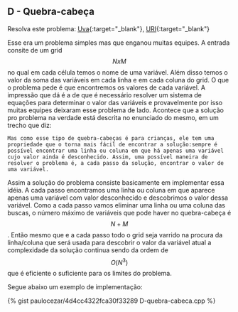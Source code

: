 
## D - Quebra-cabeça

Resolva este problema:
[Uva][uva-12953]{:target="_blank"},
[URI][uri-1934]{:target="_blank"}

Esse era um problema simples mas que enganou muitas equipes. A entrada consite
de um grid $$NxM$$ no qual em cada célula temos o nome de uma variável. Além 
disso temos o valor da soma das variáveis em cada linha e em cada coluna do
grid. O que o problema pede é que encontremos os valores de cada variável.
A impressão que dá é a de que é necessário resolver um sistema de equações
para determinar o valor das variáveis e provavelmente por isso muitas equipes
deixaram esse problema de lado. Acontece que a solução pro problema na verdade
está descrita no enunciado do mesmo, em um trecho que diz:

`Mas como esse tipo de quebra-cabeças é para crianças, ele tem uma propriedade
que o torna mais fácil de encontrar a solução:sempre é possível encontrar uma
linha ou coluna em que há apenas uma variável cujo valor ainda é desconhecido.
Assim, uma possível maneira de resolver o problema é, a cada passo da solução,
encontrar o valor de uma variável.`

Assim a solução do problema consiste basicamente em implementar essa idéia.
A cada passo encontramos uma linha ou coluna em que aparece apenas uma variável
com valor desconhecido e descobrimos o valor dessa variável. Como a cada passo
vamos eliminar uma linha ou uma coluna das buscas, o número máximo de variáveis
que pode haver no quebra-cabeça é $$N+M$$. Então mesmo que e a cada passo
todo o grid seja varrido na procura da linha/coluna que será usada para
descobrir o valor da variável atual a complexidade da solução continua sendo
da ordem de $$O(N^3)$$ que é eficiente o suficiente para os limites do problema.

Segue abaixo um exemplo de implementação:

{% gist paulocezar/4d4cc4322fca30f33289 D-quebra-cabeca.cpp %}

[uva-12953]:    https://uva.onlinejudge.org/index.php?option=onlinejudge&page=show_problem&problem=4832
[uri-1934]:     https://www.urionlinejudge.com.br/judge/pt/problems/view/1934